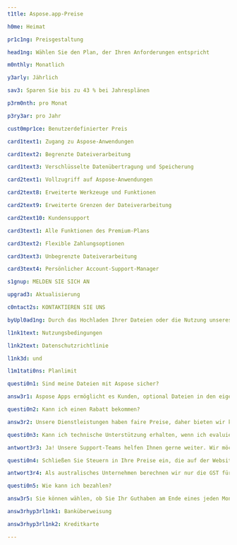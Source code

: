 ```yaml
---
t1tle: Aspose.app-Preise

h0me: Heimat

pr1c1ng: Preisgestaltung

head1ng: Wählen Sie den Plan, der Ihren Anforderungen entspricht

m0nthly: Monatlich

y3arly: Jährlich

sav3: Sparen Sie bis zu 43 % bei Jahresplänen

p3rm0nth: pro Monat

p3ry3ar: pro Jahr

cust0mpr1ce: Benutzerdefinierter Preis

card1text1: Zugang zu Aspose-Anwendungen

card1text2: Begrenzte Dateiverarbeitung

card1text3: Verschlüsselte Datenübertragung und Speicherung

card2text1: Vollzugriff auf Aspose-Anwendungen

card2text8: Erweiterte Werkzeuge und Funktionen

card2text9: Erweiterte Grenzen der Dateiverarbeitung

card2text10: Kundensupport

card3text1: Alle Funktionen des Premium-Plans

card3text2: Flexible Zahlungsoptionen

card3text3: Unbegrenzte Dateiverarbeitung

card3text4: Persönlicher Account-Support-Manager

s1gnup: MELDEN SIE SICH AN

upgrad3: Aktualisierung

c0ntact2s: KONTAKTIEREN SIE UNS

byUpl0ad1ng: Durch das Hochladen Ihrer Dateien oder die Nutzung unseres Dienstes stimmen Sie unseren zu

l1nk1text: Nutzungsbedingungen

l1nk2text: Datenschutzrichtlinie

l1nk3d: und

l1m1tati0ns: Planlimit

questi0n1: Sind meine Dateien mit Aspose sicher?

answ3r1: Aspose Apps ermöglicht es Kunden, optional Dateien in den eigenen Speicher von Aspose Apps hochzuladen. Keine dieser Dateien ist anderen Personen als dem Kunden selbst zugänglich. Mit der Aspose App können Kunden Dateien für Gespräche oder andere Dokumentenoperationen hochladen. Diese Richtlinie beschreibt, wie wir mit der Aufbewahrung dieser Dateien umgehen. Alle auf die Website hochgeladenen Dateien werden maximal 24 Stunden aufbewahrt, bevor sie danach automatisch gelöscht werden. Diese Dateien sind nur für die Person zugänglich, die sie hochgeladen hat.

questi0n2: Kann ich einen Rabatt bekommen?

answ3r2: Unsere Dienstleistungen haben faire Preise, daher bieten wir keine Rabatte an. Wir kümmern uns um unsere Kunden und suchen immer nach Möglichkeiten, ihnen das beste Preis-Leistungs-Verhältnis zu bieten. Unser Preisplan ist sowohl für uns als auch für die Verbraucher fair, sodass wir keine Rabatt- oder Preisverhandlungen eingehen.

questi0n3: Kann ich technische Unterstützung erhalten, wenn ich evaluiere?

antwort3r3: Ja! Unsere Support-Teams helfen Ihnen gerne weiter. Wir möchten sicherstellen, dass es nach Beginn der Verwendung des Produkts keine bösen Überraschungen gibt. Wir bieten ein Online-Forum, das von unseren hochqualifizierten Entwicklungsmitarbeitern gepflegt wird. Unabhängig davon, ob Sie bereits gekauft haben oder noch in der Bewertung sind, wir werden Ihnen immer rechtzeitig hilfreiche Unterstützung bieten.

questi0n4: Schließen Sie Steuern in Ihre Preise ein, die auf der Website oder in Angeboten angegeben sind?

antwort3r4: Als australisches Unternehmen berechnen wir nur die GST für diejenigen, die in Australien einkaufen. Unsere Preise auf der Website verstehen sich exklusive GST. Unsere Steuerrechnungen für australische Kunden beinhalten GST.

questi0n5: Wie kann ich bezahlen?

answ3r5: Sie können wählen, ob Sie Ihr Guthaben am Ende eines jeden Monats per Kreditkarte oder im Voraus bezahlen möchten, indem Sie Ihr Konto im Voraus per Banküberweisung belasten. Alle Preise sind in US-Dollar (USD) angegeben. Weitere Einzelheiten finden Sie in dieser Anleitung

answ3rhyp3rl1nk1: Banküberweisung

answ3rhyp3rl1nk2: Kreditkarte

---
```

